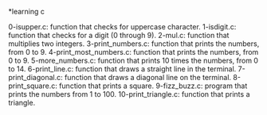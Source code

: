*learning c

0-isupper.c:  function that checks for uppercase character.
1-isdigit.c: function that checks for a digit (0 through 9).
2-mul.c: function that multiplies two integers.
3-print_numbers.c: function that prints the numbers, from 0 to 9.
4-print_most_numbers.c: function that prints the numbers, from 0 to 9.
5-more_numbers.c: function that prints 10 times the numbers, from 0 to 14.
6-print_line.c: function that draws a straight line in the terminal.
7-print_diagonal.c: function that draws a diagonal line on the terminal.
8-print_square.c: function that prints a square.
9-fizz_buzz.c: program that prints the numbers from 1 to 100.
10-print_triangle.c: function that prints a triangle.